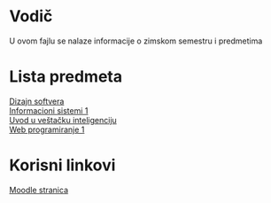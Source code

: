 # Vodič
U ovom fajlu se nalaze informacije o zimskom semestru i predmetima

# Lista predmeta
[Dizajn softvera][ds]  
[Informacioni sistemi 1][is1]  
[Uvod u veštačku inteligenciju][uvi]  
[Web programiranje 1][wp1]  


[//]: # ( # Meeting linkovi )

# Korisni linkovi
[Moodle stranica][moodle stranica]



[//]: # (---------------------------------------------------------)

[//]: # (-------------U ovom delu se nalaze reference-------------)

[//]: # (---------------------------------------------------------)



[//]: # ( Lista predmeta reference )

[ds]: ./DS/Vodi%C4%8D_predmet.md#vodi%C4%8D
[is1]: ./IS1/Vodi%C4%8D_predmet.md#vodi%C4%8D
[uvi]: ./UVI/Vodi%C4%8D_predmet.md#vodi%C4%8D
[wp1]: ./WP1/Vodi%C4%8D_predmet.md#vodi%C4%8D

[//]: # ( Meeting reference )

[meeting-{skracenica_naziva_predmeta}-p]: place.holder

[meeting-{skracenica_naziva_predmeta}-v]: place.holder



[//]: # ( Korisni linkovi reference )

[moodle stranica]: https://imi.pmf.kg.ac.rs/moodle/course/index.php?categoryid=99

